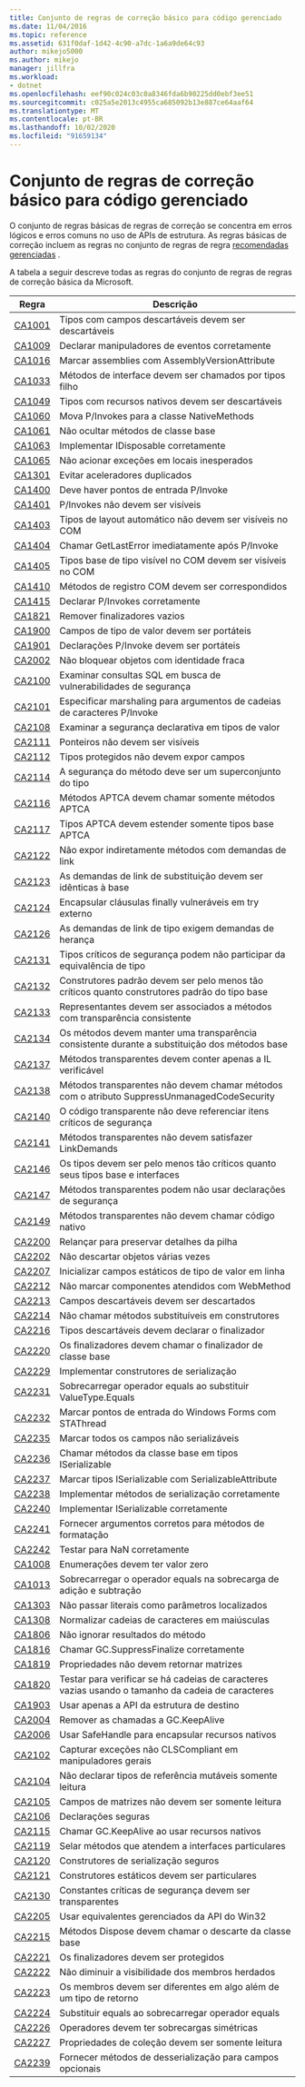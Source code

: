 ```yaml
---
title: Conjunto de regras de correção básico para código gerenciado
ms.date: 11/04/2016
ms.topic: reference
ms.assetid: 631f0daf-1d42-4c90-a7dc-1a6a9de64c93
author: mikejo5000
ms.author: mikejo
manager: jillfra
ms.workload:
- dotnet
ms.openlocfilehash: eef90c024c03c0a8346fda6b90225dd0ebf3ee51
ms.sourcegitcommit: c025a5e2013c4955ca685092b13e887ce64aaf64
ms.translationtype: MT
ms.contentlocale: pt-BR
ms.lasthandoff: 10/02/2020
ms.locfileid: "91659134"
---
```

# <a name="basic-correctness-rules-rule-set-for-managed-code"></a>Conjunto de regras de correção básico para código gerenciado

O conjunto de regras básicas de regras de correção se concentra em erros lógicos e erros comuns no uso de APIs de estrutura. As regras básicas de correção incluem as regras no conjunto de regras de regra [recomendadas gerenciadas](managed-recommended-rules-rule-set-for-managed-code.md) .

A tabela a seguir descreve todas as regras do conjunto de regras de regras de correção básica da Microsoft.

|Regra|Descrição|
|----------|-----------------|
|[CA1001](/dotnet/fundamentals/code-analysis/quality-rules/ca1001)|Tipos com campos descartáveis devem ser descartáveis|
|[CA1009](../code-quality/ca1009.md)|Declarar manipuladores de eventos corretamente|
|[CA1016](/dotnet/fundamentals/code-analysis/quality-rules/ca1016)|Marcar assemblies com AssemblyVersionAttribute|
|[CA1033](/dotnet/fundamentals/code-analysis/quality-rules/ca1033)|Métodos de interface devem ser chamados por tipos filho|
|[CA1049](../code-quality/ca1049.md)|Tipos com recursos nativos devem ser descartáveis|
|[CA1060](/dotnet/fundamentals/code-analysis/quality-rules/ca1060)|Mova P/Invokes para a classe NativeMethods|
|[CA1061](/dotnet/fundamentals/code-analysis/quality-rules/ca1061)|Não ocultar métodos de classe base|
|[CA1063](/dotnet/fundamentals/code-analysis/quality-rules/ca1063)|Implementar IDisposable corretamente|
|[CA1065](/dotnet/fundamentals/code-analysis/quality-rules/ca1065)|Não acionar exceções em locais inesperados|
|[CA1301](../code-quality/ca1301.md)|Evitar aceleradores duplicados|
|[CA1400](../code-quality/ca1400.md)|Deve haver pontos de entrada P/Invoke|
|[CA1401](/dotnet/fundamentals/code-analysis/quality-rules/ca1401)|P/Invokes não devem ser visíveis|
|[CA1403](../code-quality/ca1403.md)|Tipos de layout automático não devem ser visíveis no COM|
|[CA1404](../code-quality/ca1404.md)|Chamar GetLastError imediatamente após P/Invoke|
|[CA1405](../code-quality/ca1405.md)|Tipos base de tipo visível no COM devem ser visíveis no COM|
|[CA1410](../code-quality/ca1410.md)|Métodos de registro COM devem ser correspondidos|
|[CA1415](../code-quality/ca1415.md)|Declarar P/Invokes corretamente|
|[CA1821](/dotnet/fundamentals/code-analysis/quality-rules/ca1821)|Remover finalizadores vazios|
|[CA1900](../code-quality/ca1900.md)|Campos de tipo de valor devem ser portáteis|
|[CA1901](../code-quality/ca1901.md)|Declarações P/Invoke devem ser portáteis|
|[CA2002](/dotnet/fundamentals/code-analysis/quality-rules/ca2002)|Não bloquear objetos com identidade fraca|
|[CA2100](/dotnet/fundamentals/code-analysis/quality-rules/ca2100)|Examinar consultas SQL em busca de vulnerabilidades de segurança|
|[CA2101](/dotnet/fundamentals/code-analysis/quality-rules/ca2101)|Especificar marshaling para argumentos de cadeias de caracteres P/Invoke|
|[CA2108](../code-quality/ca2108.md)|Examinar a segurança declarativa em tipos de valor|
|[CA2111](../code-quality/ca2111.md)|Ponteiros não devem ser visíveis|
|[CA2112](../code-quality/ca2112.md)|Tipos protegidos não devem expor campos|
|[CA2114](../code-quality/ca2114.md)|A segurança do método deve ser um superconjunto do tipo|
|[CA2116](../code-quality/ca2116.md)|Métodos APTCA devem chamar somente métodos APTCA|
|[CA2117](../code-quality/ca2117.md)|Tipos APTCA devem estender somente tipos base APTCA|
|[CA2122](../code-quality/ca2122.md)|Não expor indiretamente métodos com demandas de link|
|[CA2123](../code-quality/ca2123.md)|As demandas de link de substituição devem ser idênticas à base|
|[CA2124](../code-quality/ca2124.md)|Encapsular cláusulas finally vulneráveis em try externo|
|[CA2126](../code-quality/ca2126.md)|As demandas de link de tipo exigem demandas de herança|
|[CA2131](../code-quality/ca2131.md)|Tipos críticos de segurança podem não participar da equivalência de tipo|
|[CA2132](../code-quality/ca2132.md)|Construtores padrão devem ser pelo menos tão críticos quanto construtores padrão do tipo base|
|[CA2133](../code-quality/ca2133.md)|Representantes devem ser associados a métodos com transparência consistente|
|[CA2134](../code-quality/ca2134.md)|Os métodos devem manter uma transparência consistente durante a substituição dos métodos base|
|[CA2137](../code-quality/ca2137.md)|Métodos transparentes devem conter apenas a IL verificável|
|[CA2138](../code-quality/ca2138.md)|Métodos transparentes não devem chamar métodos com o atributo SuppressUnmanagedCodeSecurity|
|[CA2140](../code-quality/ca2140.md)|O código transparente não deve referenciar itens críticos de segurança|
|[CA2141](../code-quality/ca2141.md)|Métodos transparentes não devem satisfazer LinkDemands|
|[CA2146](../code-quality/ca2146.md)|Os tipos devem ser pelo menos tão críticos quanto seus tipos base e interfaces|
|[CA2147](../code-quality/ca2147.md)|Métodos transparentes podem não usar declarações de segurança|
|[CA2149](../code-quality/ca2149.md)|Métodos transparentes não devem chamar código nativo|
|[CA2200](/dotnet/fundamentals/code-analysis/quality-rules/ca2200)|Relançar para preservar detalhes da pilha|
|[CA2202](../code-quality/ca2202.md)|Não descartar objetos várias vezes|
|[CA2207](/dotnet/fundamentals/code-analysis/quality-rules/ca2207)|Inicializar campos estáticos de tipo de valor em linha|
|[CA2212](../code-quality/ca2212.md)|Não marcar componentes atendidos com WebMethod|
|[CA2213](/dotnet/fundamentals/code-analysis/quality-rules/ca2213)|Campos descartáveis devem ser descartados|
|[CA2214](/dotnet/fundamentals/code-analysis/quality-rules/ca2214)|Não chamar métodos substituíveis em construtores|
|[CA2216](/dotnet/fundamentals/code-analysis/quality-rules/ca2216)|Tipos descartáveis devem declarar o finalizador|
|[CA2220](../code-quality/ca2220.md)|Os finalizadores devem chamar o finalizador de classe base|
|[CA2229](/dotnet/fundamentals/code-analysis/quality-rules/ca2229)|Implementar construtores de serialização|
|[CA2231](/dotnet/fundamentals/code-analysis/quality-rules/ca2231)|Sobrecarregar operador equals ao substituir ValueType.Equals|
|[CA2232](../code-quality/ca2232.md)|Marcar pontos de entrada do Windows Forms com STAThread|
|[CA2235](/dotnet/fundamentals/code-analysis/quality-rules/ca2235)|Marcar todos os campos não serializáveis|
|[CA2236](../code-quality/ca2236.md)|Chamar métodos da classe base em tipos ISerializable|
|[CA2237](/dotnet/fundamentals/code-analysis/quality-rules/ca2237)|Marcar tipos ISerializable com SerializableAttribute|
|[CA2238](../code-quality/ca2238.md)|Implementar métodos de serialização corretamente|
|[CA2240](../code-quality/ca2240.md)|Implementar ISerializable corretamente|
|[CA2241](/dotnet/fundamentals/code-analysis/quality-rules/ca2241)|Fornecer argumentos corretos para métodos de formatação|
|[CA2242](/dotnet/fundamentals/code-analysis/quality-rules/ca2242)|Testar para NaN corretamente|
|[CA1008](/dotnet/fundamentals/code-analysis/quality-rules/ca1008)|Enumerações devem ter valor zero|
|[CA1013](../code-quality/ca1013.md)|Sobrecarregar o operador equals na sobrecarga de adição e subtração|
|[CA1303](/dotnet/fundamentals/code-analysis/quality-rules/ca1303)|Não passar literais como parâmetros localizados|
|[CA1308](/dotnet/fundamentals/code-analysis/quality-rules/ca1308)|Normalizar cadeias de caracteres em maiúsculas|
|[CA1806](/dotnet/fundamentals/code-analysis/quality-rules/ca1806)|Não ignorar resultados do método|
|[CA1816](/dotnet/fundamentals/code-analysis/quality-rules/ca1816)|Chamar GC.SuppressFinalize corretamente|
|[CA1819](/dotnet/fundamentals/code-analysis/quality-rules/ca1819)|Propriedades não devem retornar matrizes|
|[CA1820](/dotnet/fundamentals/code-analysis/quality-rules/ca1820)|Testar para verificar se há cadeias de caracteres vazias usando o tamanho da cadeia de caracteres|
|[CA1903](../code-quality/ca1903.md)|Usar apenas a API da estrutura de destino|
|[CA2004](../code-quality/ca2004.md)|Remover as chamadas a GC.KeepAlive|
|[CA2006](../code-quality/ca2006.md)|Usar SafeHandle para encapsular recursos nativos|
|[CA2102](../code-quality/ca2102.md)|Capturar exceções não CLSCompliant em manipuladores gerais|
|[CA2104](../code-quality/ca2104.md)|Não declarar tipos de referência mutáveis somente leitura|
|[CA2105](../code-quality/ca2105.md)|Campos de matrizes não devem ser somente leitura|
|[CA2106](../code-quality/ca2106.md)|Declarações seguras|
|[CA2115](../code-quality/ca2115.md)|Chamar GC.KeepAlive ao usar recursos nativos|
|[CA2119](/dotnet/fundamentals/code-analysis/quality-rules/ca2119)|Selar métodos que atendem a interfaces particulares|
|[CA2120](../code-quality/ca2120.md)|Construtores de serialização seguros|
|[CA2121](../code-quality/ca2121.md)|Construtores estáticos devem ser particulares|
|[CA2130](../code-quality/ca2130.md)|Constantes críticas de segurança devem ser transparentes|
|[CA2205](../code-quality/ca2205.md)|Usar equivalentes gerenciados da API do Win32|
|[CA2215](/dotnet/fundamentals/code-analysis/quality-rules/ca2215)|Métodos Dispose devem chamar o descarte da classe base|
|[CA2221](../code-quality/ca2221.md)|Os finalizadores devem ser protegidos|
|[CA2222](../code-quality/ca2222.md)|Não diminuir a visibilidade dos membros herdados|
|[CA2223](../code-quality/ca2223.md)|Os membros devem ser diferentes em algo além de um tipo de retorno|
|[CA2224](../code-quality/ca2224.md)|Substituir equals ao sobrecarregar operador equals|
|[CA2226](/dotnet/fundamentals/code-analysis/quality-rules/ca2226)|Operadores devem ter sobrecargas simétricas|
|[CA2227](/dotnet/fundamentals/code-analysis/quality-rules/ca2227)|Propriedades de coleção devem ser somente leitura|
|[CA2239](../code-quality/ca2239.md)|Fornecer métodos de desserialização para campos opcionais|
